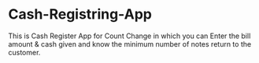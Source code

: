 # Cash-Registring-App
This is Cash Register App for Count Change in which you can Enter the bill amount & cash given and know the minimum number of notes return to the customer.
